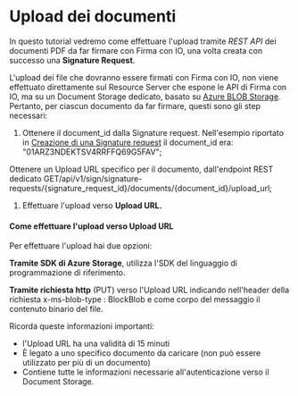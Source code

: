 # Upload dei documenti

In questo tutorial vedremo come effettuare l'upload tramite _REST API_ dei documenti PDF da far firmare con Firma con IO, una volta creata con successo una **Signature Request**.

L'upload dei file che dovranno essere firmati con Firma con IO, non viene effettuato direttamente sul Resource Server che espone le API di Firma con IO, ma su un Document Storage dedicato, basato su [Azure BLOB Storage](https://azure.microsoft.com/it-it/products/storage/blobs). Pertanto, per ciascun documento da far firmare, questi sono gli step necessari:

1. Ottenere il document\_id dalla Signature request. Nell'esempio riportato in [Creazione di una Signature request](https://docs.pagopa.it/manuale-operativo-di-firma-con-io/richiedere-una-firma/creazione-di-una-signature-request) il document\_id era: "01ARZ3NDEKTSV4RRFFQ69G5FAV";

Ottenere un Upload URL specifico per il documento, dall'endpoint REST dedicato GET/api/v1/sign/signature-requests/{signature\_request\_id}/documents/{document\_id}/upload\_url;

1. Effettuare l'upload verso **Upload URL.**

#### Come effettuare l'upload verso Upload URL

Per effettuare l'upload hai due opzioni:

**Tramite SDK di Azure Storage**, utilizza l'SDK del linguaggio di programmazione di riferimento.

**Tramite richiesta http** (PUT) verso l'Upload URL indicando nell'header della richiesta x-ms-blob-type : BlockBlob e come corpo del messaggio il contenuto binario del file.

Ricorda queste informazioni importanti:

* l'Upload URL ha una validità di 15 minuti
* È legato a uno specifico documento da caricare (non può essere utilizzato per più di un documento)
* Contiene tutte le informazioni necessarie all'autenticazione verso il Document Storage.
